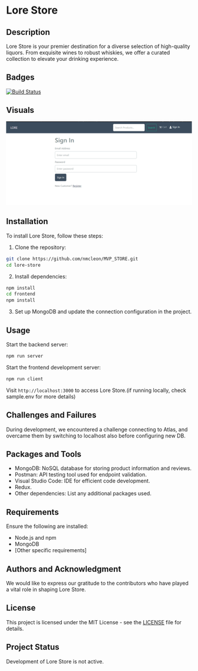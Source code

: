# Lore Store

## Description

Lore Store is your premier destination for a diverse selection of high-quality liquors. 
From exquisite wines to robust whiskies, we offer a curated collection to elevate your drinking experience.

## Badges

[![Build Status](https://img.shields.io/travis/nmcleon/MVP_STORE/master.svg?style=flat-square)](https://travis-ci.org/your-nmcleon/lore-store)

## Visuals

![Lore Store](screenshots/sign_in.png)

## Installation

To install Lore Store, follow these steps:

1. Clone the repository:

```bash
git clone https://github.com/nmcleon/MVP_STORE.git
cd lore-store
```

2. Install dependencies:

```bash
npm install
cd frontend
npm install
```

3. Set up MongoDB and update the connection configuration in the project.

## Usage

Start the backend server:

```bash
npm run server
```

Start the frontend development server:

```bash
npm run client
```

Visit `http://localhost:3000` to access Lore Store.(if running locally, check sample.env for more details)

## Challenges and Failures

During development, we encountered a challenge connecting to Atlas,   and overcame them by switching to localhost also before configuring new DB.

## Packages and Tools

- MongoDB: NoSQL database for storing product information and reviews.
- Postman: API testing tool used for endpoint validation.
- Visual Studio Code: IDE for efficient code development.
- Redux.
- Other dependencies: List any additional packages used.

## Requirements

Ensure the following are installed:

- Node.js and npm
- MongoDB
- [Other specific requirements]

## Authors and Acknowledgment

We would like to express our gratitude to the contributors who have played a vital role in shaping Lore Store.

## License

This project is licensed under the MIT License - see the [LICENSE](LICENSE) file for details.

## Project Status

Development of Lore Store is not active.
